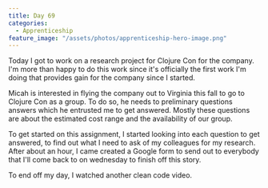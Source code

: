 ```yaml
---
title: Day 69
categories:
  - Apprenticeship
feature_image: "/assets/photos/apprenticeship-hero-image.png"
---
```


Today I got to work on a research project for Clojure Con for the company. I'm more than happy to do
this work since it's officially the first work I'm doing that provides gain for the company since I
started.

Micah is interested in flying the company out to Virginia this fall to go to Clojure Con as a group.
To do so, he needs to preliminary questions answers which he entrusted me to get answered. Mostly these
questions are about the estimated cost range and the availability of our group.

To get started on this assignment, I started looking into each question to get answered, to find out
what I need to ask of my colleagues for my research. After about an hour, I came created a Google form
to send out to everybody that I'll come back to on wednesday to finish off this story.

To end off my day, I watched another clean code video.